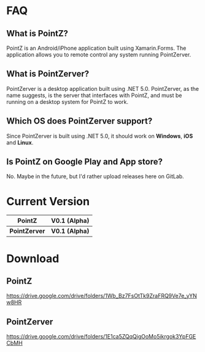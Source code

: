 # FAQ

## What is PointZ?

PointZ is an Android/iPhone application built using Xamarin.Forms. The application allows you to remote control any system running PointZerver.

## What is PointZerver?

PointZerver is a desktop application built using .NET 5.0. PointZerver, as the name suggests, is the server that interfaces with PointZ, and must be running on a desktop system for PointZ to work.

## Which OS does PointZerver support?

Since PointZerver is built using .NET 5.0, it should work on **Windows**, **iOS** and **Linux**.

## Is PointZ on Google Play and App store?

No. Maybe in the future, but I'd rather upload releases here on GitLab.

# Current Version

| PointZ          | V0.1 (Alpha)     |
| --------------- | ---------------- |
| **PointZerver** | **V0.1 (Alpha)** |

# Download

## PointZ

https://drive.google.com/drive/folders/1Wb_Bz7FsOtTk9ZraFRQ9Ve7e_yYNw8HR

## PointZerver

https://drive.google.com/drive/folders/1E1ca5ZQqQigOoMo5ikrgok3YpFGECbMH



